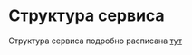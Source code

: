 # Структура сервиса

Структура сервиса подробно расписана [тут](https://docs.ensi.tech/backend-guides/principles/service-structure)




